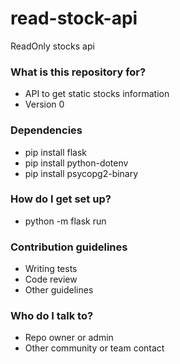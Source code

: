 # read-stock-api

ReadOnly stocks api

### What is this repository for? ###

* API to get static stocks information
* Version 0

### Dependencies ###

* pip install flask
* pip install python-dotenv
* pip install psycopg2-binary

### How do I get set up? ###

* python -m flask run

### Contribution guidelines ###

* Writing tests
* Code review
* Other guidelines

### Who do I talk to? ###

* Repo owner or admin
* Other community or team contact
